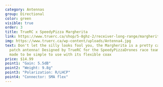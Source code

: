 ```yaml
---
category: Antennas
group: Directional
color: green
visible: true
order: 3
title: TrueRC x SpeedyPizza Margherita
link: https://www.truerc.ca/shop/5-8ghz-2/receiver-long-range/margherita-5-8
img: https://www.truerc.ca/wp-content/uploads/Antenna4.jpg
text: Don't let the silly looks fool you, the Margherita is a pretty capable
  patch antenna! Designed by TrueRC for the SpeedyPizzaDrones race team, it's
  made to be simple to use with its flexible coax
price: $14.99
point1: "Gain: 5.5dB"
point2: "Weight: 9.8g"
point3: "Polarization: R/LHCP"
point4: "Connector: SMA flex"
---
```

